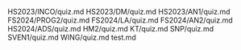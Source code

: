 HS2023/INCO/quiz.md
HS2023/DM/quiz.md
HS2023/AN1/quiz.md
FS2024/PROG2/quiz.md
FS2024/LA/quiz.md
FS2024/AN2/quiz.md
HS2024/ADS/quiz.md
HM2/quiz.md
KT/quiz.md
SNP/quiz.md
SVEN1/quiz.md
WING/quiz.md
test.md